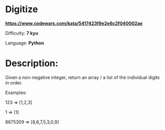 # Digitize

**<https://www.codewars.com/kata/5417423f9e2e6c2f040002ae>**

Difficulty: **7 kyu**

Language: **Python**

# Description:

Given a non-negative integer, return an array / a list of the individual digits in order.


Examples:


123 => [1,2,3]


1 => [1]


8675309 => [8,6,7,5,3,0,9]


